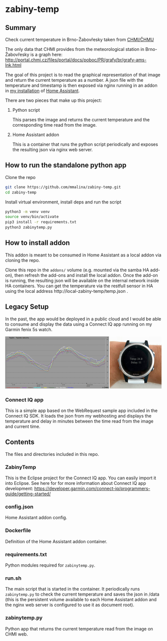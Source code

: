 # zabiny-temp

## Summary

Check current temperature in Brno-Žabovřesky taken from [CHMI/ČHMU](http://portal.chmi.cz)

The only data that CHMI provides from the meteorological station in Brno-Žabovřesky
is a graph here: http://portal.chmi.cz/files/portal/docs/poboc/PR/grafy/br/grafy-ams-lnk.html

The goal of this project is to read the graphical representation of that image
and return the current temperature as a number. A json file with the temperature
and timestamp is then exposed via nginx running in an addon in
[my installation](https://github.com/mmalina/hass)
of [Home Assistant](https://www.home-assistant.io).

There are two pieces that make up this project:

1. Python script

   This parses the image and returns the current temperature and
   the corresponding time read from the image.

1. Home Assistant addon

   This is a container that runs the python script periodically and exposes
   the resulting json via nginx web server.


## How to run the standalone python app

Clone the repo
```bash
git clone https://github.com/mmalina/zabiny-temp.git
cd zabiny-temp
```

Install virtual environment, install deps and run the script
```bash
python3 -m venv venv
source venv/bin/activate
pip3 install -r requirements.txt
python3 zabinytemp.py
```

## How to install addon

This addon is meant to be consumed in Home Assistant as a local
addon via cloning the repo.

Clone this repo in the `addons/` volume (e.g. mounted via the samba HA
add-on), then refresh the add-ons and install the local addon. Once
the add-on is running, the resulting json will be available on the internal network inside HA containers. You can get the temperature
via the restfull sensor in HA using the local address
http://local-zabiny-temp/temp.json .

## Legacy Setup

In the past, the app would be deployed in a public cloud and I would be able
to consume and display the data using a Connect IQ app running
on my Garmin fenix 5s watch.

![Turn a chart into a number](show.png)

### Connect IQ app

This is a simple app based on the WebRequest sample app included
in the Connect IQ SDK. It loads the json from my webhosting and displays
the temperature and delay in minutes between the time read from the image and
current time.

## Contents

The files and directories included in this repo.

### ZabinyTemp

This is the Eclipse project for the Connect IQ app. You can easily import it into
Eclipse. See here for for more information about Connect IQ app development:
https://developer.garmin.com/connect-iq/programmers-guide/getting-started/

### config.json

Home Assistant addon config.

### Dockerfile

Definition of the Home Assistant addon container.

### requirements.txt

Python modules required for `zabinytemp.py`.

### run.sh

The main script that is started in the container. It periodically
runs `zabinytemp.py` to check the current temperature and saves
the json in /data (this is the persistent volume available
to each Home Assistant addon and the nginx web server is configured
to use it as document root).

### zabinytemp.py

Python app that returns the current temperature read from the image
on CHMI web.
